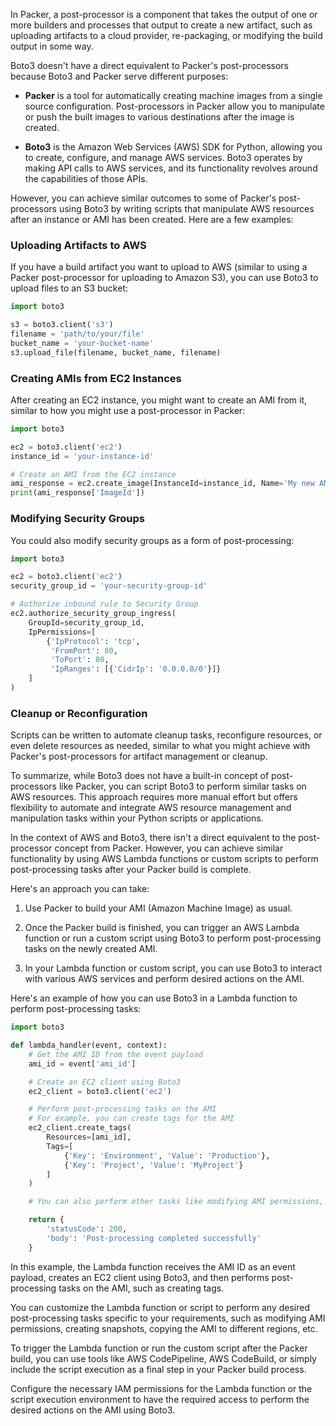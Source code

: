 In Packer, a post-processor is a component that takes the output of one or more builders and processes that output to create a new artifact, such as uploading artifacts to a cloud provider, re-packaging, or modifying the build output in some way.

Boto3 doesn't have a direct equivalent to Packer's post-processors because Boto3 and Packer serve different purposes:

- **Packer** is a tool for automatically creating machine images from a single source configuration. Post-processors in Packer allow you to manipulate or push the built images to various destinations after the image is created.
  
- **Boto3** is the Amazon Web Services (AWS) SDK for Python, allowing you to create, configure, and manage AWS services. Boto3 operates by making API calls to AWS services, and its functionality revolves around the capabilities of those APIs.

However, you can achieve similar outcomes to some of Packer's post-processors using Boto3 by writing scripts that manipulate AWS resources after an instance or AMI has been created. Here are a few examples:

### Uploading Artifacts to AWS
If you have a build artifact you want to upload to AWS (similar to using a Packer post-processor for uploading to Amazon S3), you can use Boto3 to upload files to an S3 bucket:

```python
import boto3

s3 = boto3.client('s3')
filename = 'path/to/your/file'
bucket_name = 'your-bucket-name'
s3.upload_file(filename, bucket_name, filename)
```

### Creating AMIs from EC2 Instances
After creating an EC2 instance, you might want to create an AMI from it, similar to how you might use a post-processor in Packer:

```python
import boto3

ec2 = boto3.client('ec2')
instance_id = 'your-instance-id'

# Create an AMI from the EC2 instance
ami_response = ec2.create_image(InstanceId=instance_id, Name='My new AMI')
print(ami_response['ImageId'])
```

### Modifying Security Groups
You could also modify security groups as a form of post-processing:

```python
import boto3

ec2 = boto3.client('ec2')
security_group_id = 'your-security-group-id'

# Authorize inbound rule to Security Group
ec2.authorize_security_group_ingress(
    GroupId=security_group_id,
    IpPermissions=[
        {'IpProtocol': 'tcp',
         'FromPort': 80,
         'ToPort': 80,
         'IpRanges': [{'CidrIp': '0.0.0.0/0'}]}
    ]
)
```

### Cleanup or Reconfiguration
Scripts can be written to automate cleanup tasks, reconfigure resources, or even delete resources as needed, similar to what you might achieve with Packer's post-processors for artifact management or cleanup.

To summarize, while Boto3 does not have a built-in concept of post-processors like Packer, you can script Boto3 to perform similar tasks on AWS resources. This approach requires more manual effort but offers flexibility to automate and integrate AWS resource management and manipulation tasks within your Python scripts or applications.

In the context of AWS and Boto3, there isn't a direct equivalent to the post-processor concept from Packer. However, you can achieve similar functionality by using AWS Lambda functions or custom scripts to perform post-processing tasks after your Packer build is complete.

Here's an approach you can take:

1. Use Packer to build your AMI (Amazon Machine Image) as usual.

2. Once the Packer build is finished, you can trigger an AWS Lambda function or run a custom script using Boto3 to perform post-processing tasks on the newly created AMI.

3. In your Lambda function or custom script, you can use Boto3 to interact with various AWS services and perform desired actions on the AMI.

Here's an example of how you can use Boto3 in a Lambda function to perform post-processing tasks:

```python
import boto3

def lambda_handler(event, context):
    # Get the AMI ID from the event payload
    ami_id = event['ami_id']

    # Create an EC2 client using Boto3
    ec2_client = boto3.client('ec2')

    # Perform post-processing tasks on the AMI
    # For example, you can create tags for the AMI
    ec2_client.create_tags(
        Resources=[ami_id],
        Tags=[
            {'Key': 'Environment', 'Value': 'Production'},
            {'Key': 'Project', 'Value': 'MyProject'}
        ]
    )

    # You can also perform other tasks like modifying AMI permissions, creating snapshots, etc.

    return {
        'statusCode': 200,
        'body': 'Post-processing completed successfully'
    }
```

In this example, the Lambda function receives the AMI ID as an event payload, creates an EC2 client using Boto3, and then performs post-processing tasks on the AMI, such as creating tags.

You can customize the Lambda function or script to perform any desired post-processing tasks specific to your requirements, such as modifying AMI permissions, creating snapshots, copying the AMI to different regions, etc.

To trigger the Lambda function or run the custom script after the Packer build, you can use tools like AWS CodePipeline, AWS CodeBuild, or simply include the script execution as a final step in your Packer build process.

Configure the necessary IAM permissions for the Lambda function or the script execution environment to have the required access to perform the desired actions on the AMI using Boto3.
